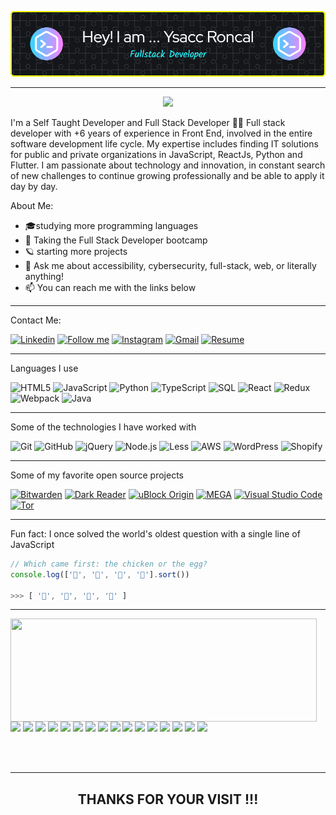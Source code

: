 ![Header](./github-header-image.png)
<hr>
<p align="center"><img src="https://i.imgur.com/A6bWGFl.gif"/></p>

<!-- https://github-readme-stats.vercel-app/api?username=ysacc


[![Header](https://github.com/ysacc/ysacc/raw/master/profile.gif)](https://www.linkedin.com/in/ysacc-roncal-6889aa173/) -->

I'm a Self Taught Developer and Full Stack Developer  🙌🏼 
Full stack developer with +6 years of experience in Front End, involved in the entire software development life cycle.
My expertise includes finding IT solutions for public and private organizations in JavaScript, ReactJs, Python and Flutter.
I am passionate about technology and innovation, in constant search of new challenges to continue growing professionally and be able to apply it day by day.

About Me:
- 🎓studying more programming languages
- :test_tube: Taking the Full Stack Developer bootcamp
- 🪐 starting more projects
- :speech_balloon: Ask me about accessibility, cybersecurity, full-stack, web, or literally anything!
- :mailbox: You can reach me with the links below

<hr>
Contact Me:

[![Linkedin](https://img.shields.io/badge/-LinkedIn-blue?style=flat&logo=Linkedin&logoColor=white)](https://www.linkedin.com/in/ysacc-roncal/)
[<img src="https://img.shields.io/github/followers/LeandraOliveiraS?label=follow&style=social" height="22" title="Follow me" />](https://github.com/ysacc) 
[![Instagram](https://img.shields.io/badge/-Instagram-c13584?style=flat&labelColor=c13584&logo=instagram&logoColor=white)](https://www.instagram.com/)
[![Gmail](https://img.shields.io/badge/-Gmail-c14438?style=flat&logo=Gmail&logoColor=white)](mailto:samironcal@gmail.com)
[![Resume](https://img.shields.io/badge/-Resume-0ce8bc?style=flat&logo=Portfolio&logoColor=white)](https://drive.google.com/file/d/1n9Kgg1BBHl3qJxXe6747MTBmTk-9D9a2/view?usp=drive_link)
<!-- https://developers.google.com/profile/badges/events/io/2023/attendee -->

<hr>
Languages I use

![HTML5](https://img.shields.io/badge/-HTML5-000000?style=flat&logo=html5)
![JavaScript](https://img.shields.io/badge/-JavaScript-000000?style=flat&logo=javascript)
![Python](https://img.shields.io/badge/-Python-000000?style=flat&logo=python)
![TypeScript](https://img.shields.io/badge/-TypeScript-000000?style=flat&logo=typescript)
![SQL](https://img.shields.io/badge/-SQL-000000?style=flat&logo=postgresql)
![React](https://img.shields.io/badge/-React-222222?style=flat&logo=React&logoColor=61DAFB)
![Redux](https://img.shields.io/badge/-Redux-222222?style=flat&logo=Redux&logoColor=61DAFB)
![Webpack](https://img.shields.io/badge/-Webpack-000000?style=flat&logo=Webpack)
![Java](https://img.shields.io/badge/-Java-000000?style=flat&logo=java)


<hr>
 Some of the technologies I have worked with

![Git](https://img.shields.io/badge/-Git-222222?style=flat&logo=git&logoColor=F05032)
![GitHub](https://img.shields.io/badge/-GitHub-222222?style=flat&logo=github&logoColor=181717)
![jQuery](https://img.shields.io/badge/-jQuery-222222?style=flat&logo=jQuery&logoColor=0769AD)
![Node.js](https://img.shields.io/badge/-Node.js-222222?style=flat&logo=node.js&logoColor=339933)
![Less](https://img.shields.io/badge/-Less-000000?style=flat&logo=less)
![AWS](https://img.shields.io/badge/-AWS-222222?style=flat&logo=AWS&logoColor=61DAFB)
![WordPress](https://img.shields.io/badge/-Wordpress-222222?style=flat&logo=wordpress&logoColor=0769AD)
![Shopify](https://img.shields.io/badge/-Shopify-222222?style=flat&logo=shopify&logoColor=0769AD)

<hr>
 Some of my favorite open source projects

[![Bitwarden](https://img.shields.io/badge/-Bitwarden-444444?style=flat&logo=bitwarden&logoColor=175DDC)](https://github.com/bitwarden)
[![Dark Reader](https://img.shields.io/badge/-Dark&#32;Reader-444444?style=flat&logo=Dark-Reader&logoColor=2f7485)](https://github.com/darkreader/darkreader)
[![uBlock Origin](https://img.shields.io/badge/-uBlock&#32;Origin-444444?style=flat&logo=UBlock-Origin&logoColor=800000)](https://github.com/gorhill/uBlock)
[![MEGA](https://img.shields.io/badge/-MEGA-444444?style=flat&logo=mega&logoColor=D9272E)](ttps://github.com/meganz/)
[![Visual Studio Code](https://img.shields.io/badge/-VSCode-444444?style=flat&logo=visual-studio-code&logoColor=007ACC)](https://github.com/microsoft/vscode)
[![Tor](https://img.shields.io/badge/-Tor-444444?style=flat&logo=tor&logoColor=7E4798)](https://www.torproject.org/)

<!-- <br>
<img src="https://github-readme-stats.vercel-app/api?username=ysacc&show_icons=true" />
<br> -->
<hr>
 Fun fact: I once solved the world's oldest question with a single line of JavaScript
<!-- wi*quL3fcV -->

```javascript
// Which came first: the chicken or the egg?
console.log(['🥚', '🐣', '🐥', '🐔'].sort())

>>> [ '🐔', '🐣', '🐥', '🥚' ]
```
<hr>
<p>
  <img align="left" width="490" height="165" src="https://github-readme-stats.vercel.app/api?username=ysacc&theme=vue-dark&show_icons=true&hide_border=false&line_height=20&title_color=f69673&icon_color=1b93c9&show_owner=true"/>
  <p>
    <img src="http://views.whatilearened.today/views/github/ysacc/views.svg"/>
    <a href="https://www.google.com/"><img src="https://img.shields.io/website?label=Website%20status%20%3A&url=https%3A%2F%2Fdaniels-roth-stan.fr%2F"/></a>
    <a href="https://github.com/ysacc/"><img src="https://img.shields.io/github/followers/ysacc?color=%234CC61E&label=GitHub%20Followers%20%3A"/></a>
    <a href="https://github.com/ysacc?tab=repositories"><img src="https://badges.frapsoft.com/os/v2/open-source.svg?v=103"/></a>
    <a href="https://github.com/ysacc/badges"><img src="https://img.shields.io/badge/badges-awesome-green.svg"/></a>
    <a href="mailto:samironcal@gmail.com?subject=[GitHub]%20🔥%20Prise%20de%20contact&body=Bonjour%20Stan%2C%0A%0AJe%20viens%20vers%20toi%20aujourd%27hui%20apr%C3%A8s%20avoir%20vu%20ton%20profil%20GitHub%20pour%20..."><img src="https://img.shields.io/badge/Ask%20me-anything-1abc9c.svg"/></a>
    <a href="https://twitch.tv/ysacc"><img src="https://img.shields.io/twitch/status/ysacc?label=Status%20Twitch%20%3A"/></a>
    <img src="https://img.shields.io/discord/595235640044552223?label=Discord%20Tech%20%3A"/>
    <img src="https://img.shields.io/badge/Front End-React.js-42b883"/>
    <img src="https://img.shields.io/badge/Back End-NodeJs-f55247"/>
    <img src="https://img.shields.io/badge/Cloud-GCP-a80030"/>
    <img src="https://img.shields.io/badge/Os-GO-a80030"/>
    <img src="https://img.shields.io/badge/Movil-Flutter-f55247"/>
    <img src="https://img.shields.io/badge/DB-Postgres-42b883"/>
    <img src="https://img.shields.io/badge/Cloud-AWS-a80030"/>
   <img src="https://img.shields.io/badge/Movil-ReactNative-f55247"/>
  </p>
</p><br/><br/>

<hr>
<h2 align="center">THANKS FOR YOUR VISIT !!!<h2>
<!-- ![VisitorCount](https://profile-counter.glitch.me/ysacc/count.svg) -->


